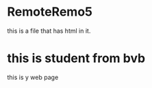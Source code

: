 # RemoteRemo5
this is a file that has html in it.
<html>
<head>
    <body>
        <h1>this is student from bvb</h1>
      <p>this is y web page</p>
    </body>
</head>
</html>
